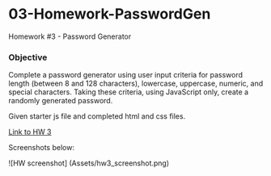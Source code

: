 # 03-Homework-PasswordGen
Homework #3 - Password Generator

### Objective

Complete a password generator using user input criteria for password length (between 8 and 128 characters), lowercase, uppercase, numeric, and special characters. Taking these criteria, using JavaScript only, create a randomly generated password.

Given starter js file and completed html and css files.

[Link to HW 3](https://samfan808.github.io/03-Homework-PasswordGen/)

Screenshots below:

![HW screenshot] (Assets/hw3_screenshot.png)
